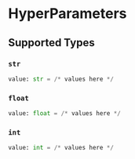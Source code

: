 # HyperParameters


## Supported Types

### `str`

```python
value: str = /* values here */
```

### `float`

```python
value: float = /* values here */
```

### `int`

```python
value: int = /* values here */
```

